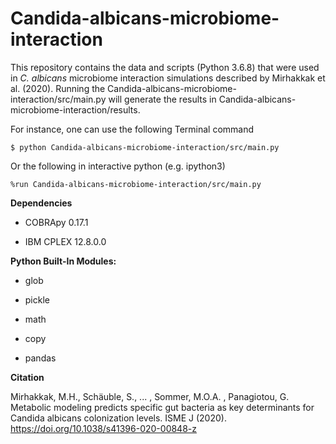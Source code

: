 # Candida-albicans-microbiome-interaction

This repository contains the data and scripts (Python 3.6.8) that were used in *C. albicans* microbiome interaction simulations described by Mirhakkak et al. (2020).
Running the Candida-albicans-microbiome-interaction/src/main.py will generate the results in Candida-albicans-microbiome-interaction/results.

For instance, one can use the following Terminal command

`$ python Candida-albicans-microbiome-interaction/src/main.py`

Or the following in interactive python (e.g. ipython3)

`%run Candida-albicans-microbiome-interaction/src/main.py`

**Dependencies**

* COBRApy 0.17.1

* IBM CPLEX 12.8.0.0



**Python Built-In Modules:**

* glob

* pickle

* math

* copy

* pandas




**Citation**

Mirhakkak, M.H., Schäuble, S., ... , Sommer, M.O.A. , Panagiotou, G. Metabolic modeling predicts specific gut bacteria as key determinants for Candida albicans colonization levels. ISME J (2020). https://doi.org/10.1038/s41396-020-00848-z
